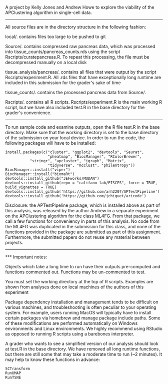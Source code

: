 A project by Kelly Jones and Andrew Howe to explore the viability of
the APClustering algorithm in single-cell data.  

--------------------------------------------------------------------------------

All source files are in the directory structure in the following fashion:

local/. contains files too large to be pushed to git

Source/. contains compressed raw pancreas data, which was processed into
tissue_counts/pancreas_counts.rds using the script Rscripts/curatepancreas.R.
To repeat this processing, the file must be decompressed manually on a local
disk

tissue_analysis/pancreas/. contains all files that were output by the script
Rscripts/experiment.R.  All .rds files that have exceptionally long runtime are
included in this submission for the grader's sake of time

tissue_counts/. contains the processed pancreas data from Source/.

Rscripts/. contains all R scripts. Rscripts/experiment.R is the main working R
script, but we have also included test.R in the base directory for the grader's
convenience.

--------------------------------------------------------------------------------

To run sample code and examine outputs, open the R file test.R in the base
directory.  Make sure that the working directory is set to the base directory of
the submission on your local device. In order to run the code, the following
packages will have to be installed:

```
install.packages(c("cluster", "ggplot2", "devtools", "Seurat", 
                   "pheatmap", "BiocManager", "RColorBrewer", 
		   "stringr", "apcluster", "igraph", "Matrix",
                   "tidyverse", "mcclust", "philentropy"))
BiocManager::install("viper")
BiocManager::install("biomaRt")
devtools::install_github("JEFworks/MUDAN")
devtools::install_github(repo = "califano-lab/PISCES", force = TRUE, build_vignettes = TRUE)
devtools::install_github('https://github.com/arh2207/APTestPipeline')
devtools::install_github('https://github.com/jchiquet/aricode')
```

Disclosure: the APTestPipeline package, which is installed above as part of this
analysis, was released by the author Andrew in a separate experiment on the 
APClustering algorithm for the class ML4FG.  From that package, we call a few 
functions for conveniency in parts of this analysis.  No code from the ML4FG was
duplicated in the submission for this class, and none of the functions provided in
the package are submitted as part of this assignment.  Furthermore, the submitted 
papers do not reuse any material between projects.

--------------------------------------------------------------------------------

*** Important notes:

Objects which take a long time to run have their outputs pre-computed and functions
commented out.  Functions may be un-commented to test.  

You must set the working directory at the top of R scripts.  Examples are shown from 
analyses done on local machines of the authors of this experiment

Package dependency installation and management tends to be difficult on various machines,
and troubleshooting is often peculiar to your operating system.  For example, users running
MacOS will typically have to install certain packages via homebrew and manage package
include paths.  Some of these modifications are performed automatically on Windows environments
and Linux environments.  We highly recommend using RStudio as opposed to running R scripts
using a barebones interpreter.

A grader who wants to see a simplified version of our analysis should look at test.R
in the base directory.  We have removed all long runtime functions, but there are still
some that may take a moderate time to run (~2 minutes).  It may help to know these functions
in advance:
```
SCTransform
RunUMAP
RunTSNE
```

